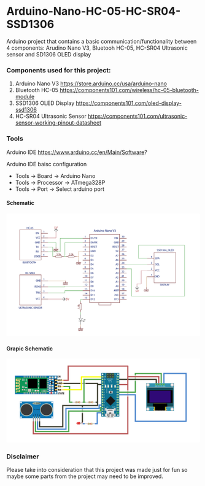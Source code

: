 # Arduino-Nano-HC-05-HC-SR04-SSD1306
Arduino project that contains a basic communication/functionality between 4 components: Arudino Nano V3, Bluetooh HC-05, HC-SR04 Ultrasonic sensor and SD1306 OLED display

### Components used for this project:
1. Arduino Nano V3
https://store.arduino.cc/usa/arduino-nano
2. Bluetooth HC-05
https://components101.com/wireless/hc-05-bluetooth-module
3. SSD1306 OLED Display
https://components101.com/oled-display-ssd1306
4. HC-SR04 Ultrasonic Sensor
https://components101.com/ultrasonic-sensor-working-pinout-datasheet
 
### Tools
Arduino IDE 
 https://www.arduino.cc/en/Main/Software?

Arduino IDE baisc configuration
- Tools -> Board -> Arduino Nano
- Tools -> Processor -> ATmega328P
- Tools -> Port -> Select arduino port

#### Schematic
![alt text](https://github.com/ManolescuSebastian/Arduino-Nano-HC-05-HC-SR04-SSD1306/blob/master/images/arduino_schematic.jpg)

#### Grapic Schematic
![alt text](https://github.com/ManolescuSebastian/Arduino-Nano-HC-05-HC-SR04-SSD1306/blob/master/images/arduino_schematic_graphics.jpg)


### Disclaimer

Please take into consideration that this project was made just for fun so maybe some parts from the project may need to be improved.
